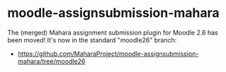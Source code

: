 moodle-assignsubmission-mahara
============================

The (merged) Mahara assignment submission plugin for Moodle 2.6 has been moved!
It's now in the standard "moodle26" branch:
- https://github.com/MaharaProject/moodle-assignsubmission-mahara/tree/moodle26
